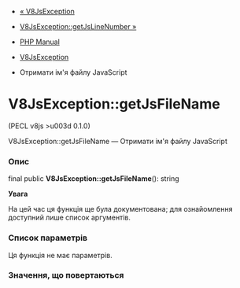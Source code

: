 - [« V8JsException](class.v8jsexception.md)
- [V8JsException::getJsLineNumber
»](v8jsexception.getjslinenumber.md)

- [PHP Manual](index.md)
- [V8JsException](class.v8jsexception.md)
- Отримати ім'я файлу JavaScript

# V8JsException::getJsFileName

(PECL v8js \>u003d 0.1.0)

V8JsException::getJsFileName — Отримати ім'я файлу JavaScript

### Опис

final public **V8JsException::getJsFileName**(): string

**Увага**

На цей час ця функція ще була документована; для
ознайомлення доступний лише список аргументів.

### Список параметрів

Ця функція не має параметрів.

### Значення, що повертаються
